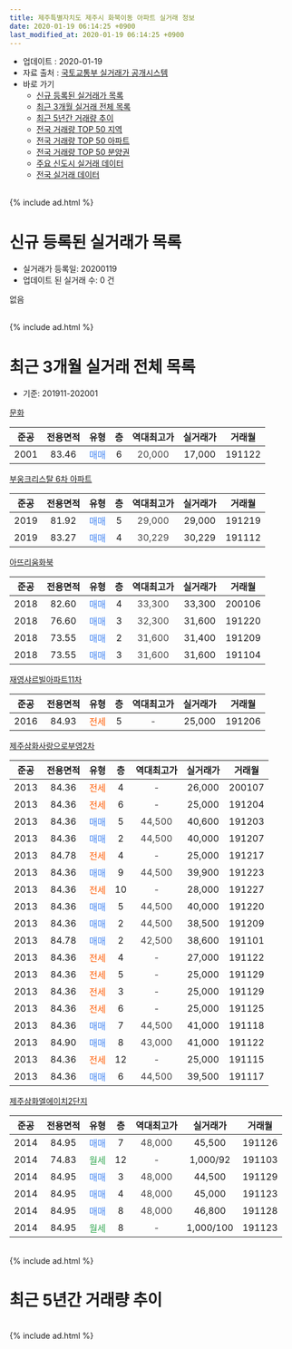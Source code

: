 ```yaml
---
title: 제주특별자치도 제주시 화북이동 아파트 실거래 정보
date: 2020-01-19 06:14:25 +0900
last_modified_at: 2020-01-19 06:14:25 +0900
---
```


* 업데이트 : 2020-01-19
* 자료 출처 : [국토교통부 실거래가 공개시스템](http://rt.molit.go.kr)
* 바로 가기
    * [신규 등록된 실거래가 목록](#신규-등록된-실거래가-목록)
    * [최근 3개월 실거래 전체 목록](#최근-3개월-실거래-전체-목록)
    * [최근 5년간 거래량 추이](#최근-5년간-거래량-추이)
    * [전국 거래량 TOP 50 지역](https://apt-info.github.io/apt-trade-info/최근-3개월-전국에서-가장-거래가-많이-발생한-지역)
    * [전국 거래량 TOP 50 아파트](https://apt-info.github.io/apt-trade-info/최근-3개월-전국에서-가장-거래가-많이-발생한-아파트)
    * [전국 거래량 TOP 50 분양권](https://apt-info.github.io/apt-trade-info/최근-3개월-전국에서-가장-거래가-많이-발생한-분양권)
    * [주요 신도시 실거래 데이터](https://apt-info.github.io/apt-trade-info/주요-신도시)
    * [전국 실거래 데이터](https://apt-info.github.io/apt-trade-info/전국)
<br>
{% include ad.html %}
<br>

# 신규 등록된 실거래가 목록
* 실거래가 등록일: 20200119
* 업데이트 된 실거래 수: 0 건

없음

<br>
{% include ad.html %}
<br>

# 최근 3개월 실거래 전체 목록
* 기준: 201911-202001


[문화](https://search.naver.com/search.naver?query=%EC%A0%9C%EC%A3%BC%ED%8A%B9%EB%B3%84%EC%9E%90%EC%B9%98%EB%8F%84+%EC%A0%9C%EC%A3%BC%EC%8B%9C+%ED%99%94%EB%B6%81%EC%9D%B4%EB%8F%99+%EB%AC%B8%ED%99%94)

|준공|전용면적|유형|층|역대최고가|실거래가|거래월|
|:---:|:---:|:---:|:---:|:---:|:---:|:---:|
|2001|83.46|<span style="color:#4285f3">매매</span>|6|<span style="color:#444444">20,000</span>|17,000|191122|

[부웅크리스탈 6차 아파트](https://search.naver.com/search.naver?query=%EC%A0%9C%EC%A3%BC%ED%8A%B9%EB%B3%84%EC%9E%90%EC%B9%98%EB%8F%84+%EC%A0%9C%EC%A3%BC%EC%8B%9C+%ED%99%94%EB%B6%81%EC%9D%B4%EB%8F%99+%EB%B6%80%EC%9B%85%ED%81%AC%EB%A6%AC%EC%8A%A4%ED%83%88+6%EC%B0%A8+%EC%95%84%ED%8C%8C%ED%8A%B8)

|준공|전용면적|유형|층|역대최고가|실거래가|거래월|
|:---:|:---:|:---:|:---:|:---:|:---:|:---:|
|2019|81.92|<span style="color:#4285f3">매매</span>|5|<span style="color:#444444">29,000</span>|29,000|191219|
|2019|83.27|<span style="color:#4285f3">매매</span>|4|<span style="color:#444444">30,229</span>|30,229|191112|

[아뜨리움화북](https://search.naver.com/search.naver?query=%EC%A0%9C%EC%A3%BC%ED%8A%B9%EB%B3%84%EC%9E%90%EC%B9%98%EB%8F%84+%EC%A0%9C%EC%A3%BC%EC%8B%9C+%ED%99%94%EB%B6%81%EC%9D%B4%EB%8F%99+%EC%95%84%EB%9C%A8%EB%A6%AC%EC%9B%80%ED%99%94%EB%B6%81)

|준공|전용면적|유형|층|역대최고가|실거래가|거래월|
|:---:|:---:|:---:|:---:|:---:|:---:|:---:|
|2018|82.60|<span style="color:#4285f3">매매</span>|4|<span style="color:#444444">33,300</span>|33,300|200106|
|2018|76.60|<span style="color:#4285f3">매매</span>|3|<span style="color:#444444">32,300</span>|31,600|191220|
|2018|73.55|<span style="color:#4285f3">매매</span>|2|<span style="color:#444444">31,600</span>|31,400|191209|
|2018|73.55|<span style="color:#4285f3">매매</span>|3|<span style="color:#444444">31,600</span>|31,600|191104|

[재영샤르빌아파트11차](https://search.naver.com/search.naver?query=%EC%A0%9C%EC%A3%BC%ED%8A%B9%EB%B3%84%EC%9E%90%EC%B9%98%EB%8F%84+%EC%A0%9C%EC%A3%BC%EC%8B%9C+%ED%99%94%EB%B6%81%EC%9D%B4%EB%8F%99+%EC%9E%AC%EC%98%81%EC%83%A4%EB%A5%B4%EB%B9%8C%EC%95%84%ED%8C%8C%ED%8A%B811%EC%B0%A8)

|준공|전용면적|유형|층|역대최고가|실거래가|거래월|
|:---:|:---:|:---:|:---:|:---:|:---:|:---:|
|2016|84.93|<span style="color:#ff5a00">전세</span>|5|<span style="color:#444444">-</span>|25,000|191206|

[제주삼화사랑으로부영2차](https://search.naver.com/search.naver?query=%EC%A0%9C%EC%A3%BC%ED%8A%B9%EB%B3%84%EC%9E%90%EC%B9%98%EB%8F%84+%EC%A0%9C%EC%A3%BC%EC%8B%9C+%ED%99%94%EB%B6%81%EC%9D%B4%EB%8F%99+%EC%A0%9C%EC%A3%BC%EC%82%BC%ED%99%94%EC%82%AC%EB%9E%91%EC%9C%BC%EB%A1%9C%EB%B6%80%EC%98%812%EC%B0%A8)

|준공|전용면적|유형|층|역대최고가|실거래가|거래월|
|:---:|:---:|:---:|:---:|:---:|:---:|:---:|
|2013|84.36|<span style="color:#ff5a00">전세</span>|4|<span style="color:#444444">-</span>|26,000|200107|
|2013|84.36|<span style="color:#ff5a00">전세</span>|6|<span style="color:#444444">-</span>|25,000|191204|
|2013|84.36|<span style="color:#4285f3">매매</span>|5|<span style="color:#444444">44,500</span>|40,600|191203|
|2013|84.36|<span style="color:#4285f3">매매</span>|2|<span style="color:#444444">44,500</span>|40,000|191207|
|2013|84.78|<span style="color:#ff5a00">전세</span>|4|<span style="color:#444444">-</span>|25,000|191217|
|2013|84.36|<span style="color:#4285f3">매매</span>|9|<span style="color:#444444">44,500</span>|39,900|191223|
|2013|84.36|<span style="color:#ff5a00">전세</span>|10|<span style="color:#444444">-</span>|28,000|191227|
|2013|84.36|<span style="color:#4285f3">매매</span>|5|<span style="color:#444444">44,500</span>|40,000|191220|
|2013|84.36|<span style="color:#4285f3">매매</span>|2|<span style="color:#444444">44,500</span>|38,500|191209|
|2013|84.78|<span style="color:#4285f3">매매</span>|2|<span style="color:#444444">42,500</span>|38,600|191101|
|2013|84.36|<span style="color:#ff5a00">전세</span>|4|<span style="color:#444444">-</span>|27,000|191122|
|2013|84.36|<span style="color:#ff5a00">전세</span>|5|<span style="color:#444444">-</span>|25,000|191129|
|2013|84.36|<span style="color:#ff5a00">전세</span>|3|<span style="color:#444444">-</span>|25,000|191129|
|2013|84.36|<span style="color:#ff5a00">전세</span>|6|<span style="color:#444444">-</span>|25,000|191125|
|2013|84.36|<span style="color:#4285f3">매매</span>|7|<span style="color:#444444">44,500</span>|41,000|191118|
|2013|84.90|<span style="color:#4285f3">매매</span>|8|<span style="color:#444444">43,000</span>|41,000|191122|
|2013|84.36|<span style="color:#ff5a00">전세</span>|12|<span style="color:#444444">-</span>|25,000|191115|
|2013|84.36|<span style="color:#4285f3">매매</span>|6|<span style="color:#444444">44,500</span>|39,500|191117|

[제주삼화엘에이치2단지](https://search.naver.com/search.naver?query=%EC%A0%9C%EC%A3%BC%ED%8A%B9%EB%B3%84%EC%9E%90%EC%B9%98%EB%8F%84+%EC%A0%9C%EC%A3%BC%EC%8B%9C+%ED%99%94%EB%B6%81%EC%9D%B4%EB%8F%99+%EC%A0%9C%EC%A3%BC%EC%82%BC%ED%99%94%EC%97%98%EC%97%90%EC%9D%B4%EC%B9%982%EB%8B%A8%EC%A7%80)

|준공|전용면적|유형|층|역대최고가|실거래가|거래월|
|:---:|:---:|:---:|:---:|:---:|:---:|:---:|
|2014|84.95|<span style="color:#4285f3">매매</span>|7|<span style="color:#444444">48,000</span>|45,500|191126|
|2014|74.83|<span style="color:#34a853">월세</span>|12|<span style="color:#444444">-</span>|1,000/92|191103|
|2014|84.95|<span style="color:#4285f3">매매</span>|3|<span style="color:#444444">48,000</span>|44,500|191129|
|2014|84.95|<span style="color:#4285f3">매매</span>|4|<span style="color:#444444">48,000</span>|45,000|191123|
|2014|84.95|<span style="color:#4285f3">매매</span>|8|<span style="color:#444444">48,000</span>|46,800|191128|
|2014|84.95|<span style="color:#34a853">월세</span>|8|<span style="color:#444444">-</span>|1,000/100|191123|


<br>
{% include ad.html %}
<br>

# 최근 5년간 거래량 추이


<div style="width:100%;">
    <canvas id="deal_progress" height="200"></canvas>
</div>

<script>
new Chart(document.getElementById("deal_progress"), {
    type: 'line',
    data: {
        labels: ['201501','201502','201503','201504','201505','201506','201507','201508','201509','201510','201511','201512','201601','201602','201603','201604','201605','201606','201607','201608','201609','201610','201611','201612','201701','201702','201703','201704','201705','201706','201707','201708','201709','201710','201711','201712','201801','201802','201803','201804','201805','201806','201807','201808','201809','201810','201811','201812','201901','201902','201903','201904','201905','201906','201907','201908','201909','201910','201911','201912','202001'],
        datasets: [{
            label: '매매',
            pointRadius: 1,
            data: [11, 12, 9, 6, 7, 4, 2, 3, 5, 5, 3, 4, 3, 2, 0, 1, 4, 7, 3, 4, 7, 3, 10, 8, 3, 3, 2, 2, 1, 5, 1, 6, 2, 5, 4, 7, 3, 5, 7, 4, 11, 6, 9, 3, 2, 4, 4, 7, 7, 3, 5, 2, 4, 2, 2, 4, 2, 7, 11, 8, 1],
            borderColor: "rgba(255, 201, 14, 1)",
            backgroundColor: "rgba(255, 201, 14, 0.5)",
            fill: false,
            lineTension: 0
        },{
            label: '전월세',
            pointRadius: 1,
            data: [0, 9, 2, 1, 2, 1, 3, 0, 0, 3, 1, 5, 7, 1, 1, 1, 0, 1, 3, 2, 4, 6, 6, 3, 5, 8, 1, 0, 3, 3, 5, 3, 1, 4, 2, 1, 6, 5, 2, 2, 3, 3, 7, 8, 5, 9, 5, 8, 9, 1, 4, 3, 2, 3, 2, 2, 2, 5, 7, 4, 1],
            borderColor: "rgba(0, 141, 185, 1)",
            backgroundColor: "rgba(0, 141, 185, 0.5)",
            fill: false,
            lineTension: 0
        }
        ]
    },
    options: {
        responsive: true,
        title: {
            display: false
        },
        tooltips: {
            mode: 'index',
            intersect: false
        },
        hover: {
            mode: 'nearest',
            intersect: true
        },
        scales: {
            xAxes: [{
                display: true,
                scaleLabel: {
                    display: true,
                    labelString: '년/월'
                }
            }],
            yAxes: [{
                display: true,
                ticks: {
                    suggestedMin: 0,
                },
                scaleLabel: {
                    display: true,
                    labelString: '실거래 수'
                }
            }]
        }
    }
});

</script>


<br>
{% include ad.html %}
<br>

